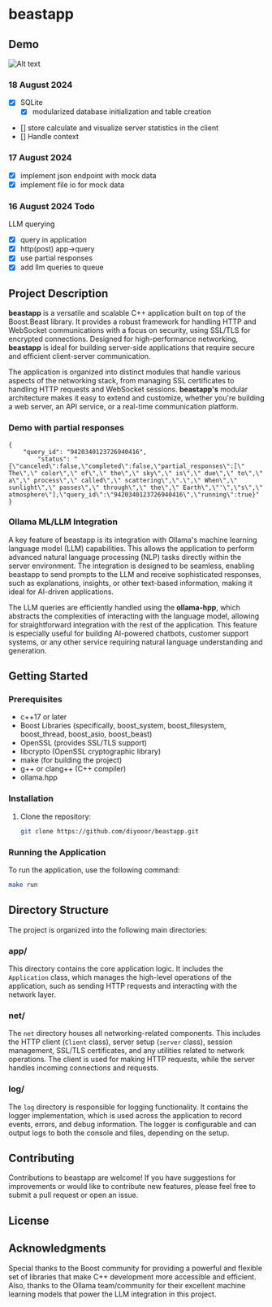 # beastapp

## Demo

![Alt text](img/demo.gif)

### 18 August 2024
- [x] SQLite 
    - [x] modularized database initialization and table creation     
- [] store calculate and visualize server statistics in the client
- [] Handle context

### 17 August 2024

- [x] implement json endpoint with mock data
- [x] implement file io for mock data

### 16 August 2024 Todo

LLM querying
- [x] query in application
- [x] http(post) app->query
- [x] use partial responses
- [x] add llm queries to queue

## Project Description

**beastapp** is a versatile and scalable C++ application built on top of the Boost.Beast library. It provides a robust framework for handling HTTP and WebSocket communications with a focus on security, using SSL/TLS for encrypted connections. Designed for high-performance networking, **beastapp** is ideal for building server-side applications that require secure and efficient client-server communication.

The application is organized into distinct modules that handle various aspects of the networking stack, from managing SSL certificates to handling HTTP requests and WebSocket sessions. **beastapp's** modular architecture makes it easy to extend and customize, whether you're building a web server, an API service, or a real-time communication platform.

### Demo with partial responses

```
{
    "query_id": "9420340123726940416",
        "status": "{\"canceled\":false,\"completed\":false,\"partial_responses\":[\" The\",\" color\",\" of\",\" the\",\" sky\",\" is\",\" due\",\" to\",\" a\",\" process\",\" called\",\" scattering\",\".\",\" When\",\" sunlight\",\" passes\",\" through\",\" the\",\" Earth\",\"'\",\"s\",\" atmosphere\"],\"query_id\":\"9420340123726940416\",\"running\":true}"
}
```

### Ollama ML/LLM Integration

A key feature of beastapp is its integration with Ollama's machine learning language model (LLM) capabilities. This allows the application to perform advanced natural language processing (NLP) tasks directly within the server environment. The integration is designed to be seamless, enabling beastapp to send prompts to the LLM and receive sophisticated responses, such as explanations, insights, or other text-based information, making it ideal for AI-driven applications.

The LLM queries are efficiently handled using the **ollama-hpp**, which abstracts the complexities of interacting with the language model, allowing for straightforward integration with the rest of the application. This feature is especially useful for building AI-powered chatbots, customer support systems, or any other service requiring natural language understanding and generation.

## Getting Started

### Prerequisites

- c++17 or later
- Boost Libraries (specifically, boost_system, boost_filesystem, boost_thread, boost_asio, boost_beast)
- OpenSSL (provides SSL/TLS support)
- libcrypto (OpenSSL cryptographic library)
- make (for building the project)
- g++ or clang++ (C++ compiler)
- ollama.hpp

### Installation

1. Clone the repository:
    ```bash
    git clone https://github.com/diyooor/beastapp.git
    ```

### Running the Application

To run the application, use the following command:

```bash
make run
```

## Directory Structure

The project is organized into the following main directories:

### app/

This directory contains the core application logic. It includes the `Application` class, which manages the high-level operations of the application, such as sending HTTP requests and interacting with the network layer.

### net/

The `net` directory houses all networking-related components. This includes the HTTP client (`Client` class), server setup (`server` class), session management, SSL/TLS certificates, and any utilities related to network operations. The client is used for making HTTP requests, while the server handles incoming connections and requests.

### log/

The `log` directory is responsible for logging functionality. It contains the logger implementation, which is used across the application to record events, errors, and debug information. The logger is configurable and can output logs to both the console and files, depending on the setup.


## Contributing

Contributions to beastapp are welcome! If you have suggestions for improvements or would like to contribute new features, please feel free to submit a pull request or open an issue.

## License


## Acknowledgments

Special thanks to the Boost community for providing a powerful and flexible set of libraries that make C++ development more accessible and efficient. Also, thanks to the Ollama team/community for their excellent machine learning models that power the LLM integration in this project.


